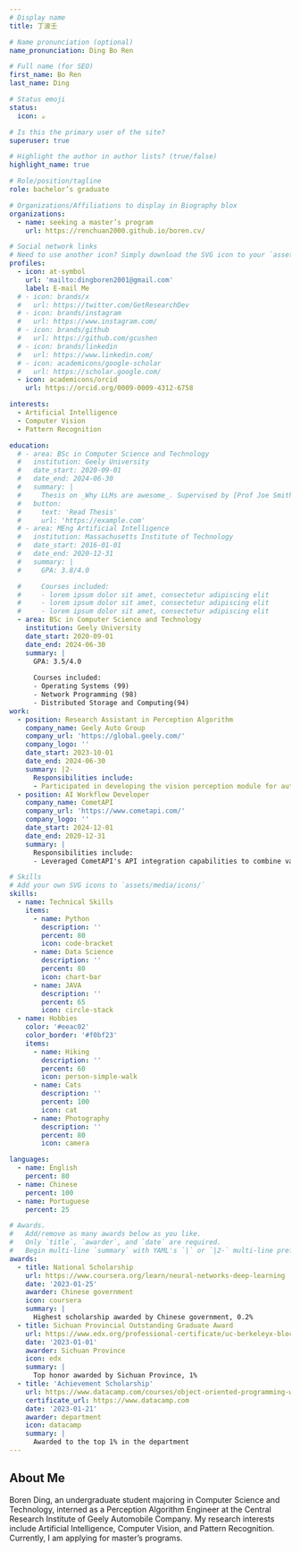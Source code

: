 ```yaml
---
# Display name
title: 丁波壬

# Name pronunciation (optional)
name_pronunciation: Ding Bo Ren

# Full name (for SEO)
first_name: Bo Ren
last_name: Ding

# Status emoji
status:
  icon: ☕️

# Is this the primary user of the site?
superuser: true

# Highlight the author in author lists? (true/false)
highlight_name: true

# Role/position/tagline
role: bachelor’s graduate

# Organizations/Affiliations to display in Biography blox
organizations:
  - name: seeking a master’s program
    url: https://renchuan2000.github.io/boren.cv/

# Social network links
# Need to use another icon? Simply download the SVG icon to your `assets/media/icons/` folder.
profiles:
  - icon: at-symbol
    url: 'mailto:dingboren2001@gmail.com'
    label: E-mail Me
  # - icon: brands/x
  #   url: https://twitter.com/GetResearchDev
  # - icon: brands/instagram
  #   url: https://www.instagram.com/
  # - icon: brands/github
  #   url: https://github.com/gcushen
  # - icon: brands/linkedin
  #   url: https://www.linkedin.com/
  # - icon: academicons/google-scholar
  #   url: https://scholar.google.com/
  - icon: academicons/orcid
    url: https://orcid.org/0009-0009-4312-6758

interests:
  - Artificial Intelligence
  - Computer Vision
  - Pattern Recognition

education:
  # - area: BSc in Computer Science and Technology
  #   institution: Geely University
  #   date_start: 2020-09-01
  #   date_end: 2024-06-30
  #   summary: |
  #     Thesis on _Why LLMs are awesome_. Supervised by [Prof Joe Smith](https://example.com). Presented papers at 5 IEEE conferences with the contributions being published in 2 Springer journals.
  #   button:
  #     text: 'Read Thesis'
  #     url: 'https://example.com'
  # - area: MEng Artificial Intelligence
  #   institution: Massachusetts Institute of Technology
  #   date_start: 2016-01-01
  #   date_end: 2020-12-31
  #   summary: |
  #     GPA: 3.8/4.0

  #     Courses included:
  #     - lorem ipsum dolor sit amet, consectetur adipiscing elit
  #     - lorem ipsum dolor sit amet, consectetur adipiscing elit
  #     - lorem ipsum dolor sit amet, consectetur adipiscing elit
  - area: BSc in Computer Science and Technology
    institution: Geely University
    date_start: 2020-09-01
    date_end: 2024-06-30
    summary: |
      GPA: 3.5/4.0
      
      Courses included:
      - Operating Systems (99)
      - Network Programming (98)
      - Distributed Storage and Computing(94)
work:
  - position: Research Assistant in Perception Algorithm
    company_name: Geely Auto Group
    company_url: 'https://global.geely.com/'
    company_logo: ''
    date_start: 2023-10-01
    date_end: 2024-06-30
    summary: |2-
      Responsibilities include:
      - Participated in developing the vision perception module for automated parking algorithms, enhancing the vehicle's perception in complex environments and the system's overall performance.
  - position: AI Workflow Developer
    company_name: CometAPI
    company_url: 'https://www.cometapi.com/'
    company_logo: ''
    date_start: 2024-12-01
    date_end: 2020-12-31
    summary: |
      Responsibilities include:
      - Leveraged CometAPI's API integration capabilities to combine various AI models and develop automated workflows, improving task efficiency and accuracy.

# Skills
# Add your own SVG icons to `assets/media/icons/`
skills:
  - name: Technical Skills
    items:
      - name: Python
        description: ''
        percent: 80
        icon: code-bracket
      - name: Data Science
        description: ''
        percent: 80
        icon: chart-bar
      - name: JAVA
        description: ''
        percent: 65
        icon: circle-stack
  - name: Hobbies
    color: '#eeac02'
    color_border: '#f0bf23'
    items:
      - name: Hiking
        description: ''
        percent: 60
        icon: person-simple-walk
      - name: Cats
        description: ''
        percent: 100
        icon: cat
      - name: Photography
        description: ''
        percent: 80
        icon: camera

languages:
  - name: English
    percent: 80
  - name: Chinese
    percent: 100
  - name: Portuguese
    percent: 25

# Awards.
#   Add/remove as many awards below as you like.
#   Only `title`, `awarder`, and `date` are required.
#   Begin multi-line `summary` with YAML's `|` or `|2-` multi-line prefix and indent 2 spaces below.
awards:
  - title: National Scholarship
    url: https://www.coursera.org/learn/neural-networks-deep-learning
    date: '2023-01-25'
    awarder: Chinese government
    icon: coursera
    summary: |
      Highest scholarship awarded by Chinese government, 0.2%
  - title: Sichuan Provincial Outstanding Graduate Award
    url: https://www.edx.org/professional-certificate/uc-berkeleyx-blockchain-fundamentals
    date: '2023-01-01'
    awarder: Sichuan Province
    icon: edx
    summary: |
      Top honor awarded by Sichuan Province, 1%
  - title: 'Achievement Scholarship'
    url: https://www.datacamp.com/courses/object-oriented-programming-with-s3-and-r6-in-r
    certificate_url: https://www.datacamp.com
    date: '2023-01-21'
    awarder: department
    icon: datacamp
    summary: |
      Awarded to the top 1% in the department
---
```


## About Me

Boren Ding, an undergraduate student majoring in Computer Science and Technology, interned as a Perception Algorithm Engineer at the Central Research Institute of Geely Automobile Company. My research interests include Artificial Intelligence, Computer Vision, and Pattern Recognition. Currently, I am applying for master’s programs.